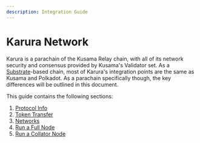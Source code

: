 ```yaml
---
description: Integration Guide
---
```


# Karura Network

Karura is a parachain of the Kusama Relay chain, with all of its network security and consensus provided by Kusama's Validator set. As a [Substrate](https://www.substrate.io/)-based chain, most of Karura's integration points are the same as Kusama and Polkadot. As a parachain specifically though, the key differences will be outlined in this document.

This guide contains the following sections:

1. [Protocol Info](protocol-info.md)
2. [Token Transfer](token-transfer.md)
3. [Networks](../../../integrate/karura/endpoints.md)
4. [Run a Full Node](full-node.md)
5. [Run a Collator Node](collator.md)
